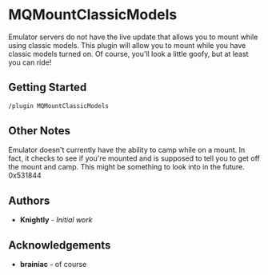 # MQMountClassicModels

Emulator servers do not have the live update that allows you to mount while using classic models.  This plugin will
allow you to mount while you have classic models turned on.  Of course, you'll look a little goofy, but at least you
can ride!

## Getting Started

```txt
/plugin MQMountClassicModels
```

## Other Notes

Emulator doesn't currently have the ability to camp while on a mount.  In fact, it checks to see if you're mounted
and is supposed to tell you to get off the mount and camp.  This might be something to look into in the future.
0x531844

## Authors

* **Knightly** - *Initial work*

## Acknowledgements

* **brainiac** - of course